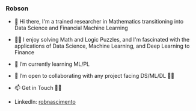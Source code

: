 ### Robson 

- 👋 Hi there, I'm a trained researcher in Mathematics transitioning into Data Science and Financial Machine Learning 

- ✍🏽 I enjoy solving Math and Logic Puzzles, and I'm fascinated with the applications of Data Science, Machine Learning, and Deep Learning to Finance

- 🌱 I’m currently learning ML/PL

- 👯 I’m open to collaborating with any project facing DS/ML/DL 💪🏼

- 📫 Get in Touch 🙏🏼 

- LinkedIn: [robnascimento](https://www.linkedin.com/in/robnascimento/)

<!--
**robnascimento/robnascimento** is a ✨ _special_ ✨ repository because its `README.md` (this file) appears on your GitHub profile.

Here are some ideas to get you started:

- 🔭 I’m currently working on ...
- 🌱 I’m currently learning ...
- 👯 I’m looking to collaborate on ...
- 🤔 I’m looking for help with ...
- 💬 Ask me about ...
- 📫 How to reach me: ...
- 😄 Pronouns: ...
- ⚡ Fun fact: ...
-->
